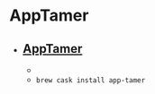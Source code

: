 # AppTamer
- [AppTamer](https://www.stclairsoft.com/AppTamer/)
  - 
  - 
  - `brew cask install app-tamer`
